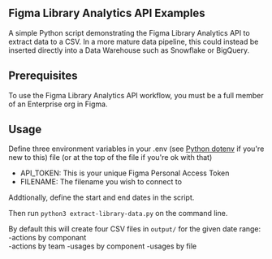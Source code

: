 ## Figma Library Analytics API Examples

A simple Python script demonstrating the Figma Library Analytics API to extract data to a CSV. In a more mature data pipeline, this could instead be inserted directly into a Data Warehouse such as Snowflake or BigQuery.


## Prerequisites

To use the Figma Library Analytics API  workflow, you must be a full member of an Enterprise org in Figma. 


## Usage

Define three environment variables in your .env (see [Python dotenv](https://pypi.org/project/python-dotenv/) if you're new to this) file (or at the top of the file if you're ok with that)
- API_TOKEN: This is your unique Figma Personal Access Token
- FILENAME: The filename you wish to connect to

Addtionally, define the start and end dates in the script.

Then run `python3 extract-library-data.py` on the command line. 

By default this will create four CSV files in `output/` for the given date range:
 -actions by componant  
 -actions by team
 -usages by component
 -usages by file
